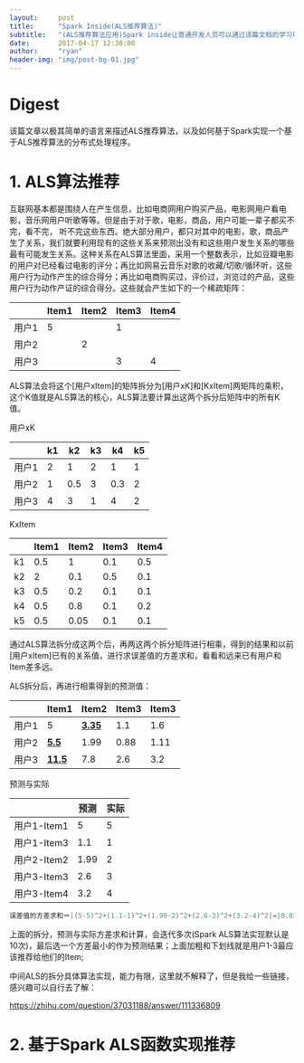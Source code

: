 ```yaml
---
layout:     post
title:      "Spark Inside(ALS推荐算法)"
subtitle:   "(ALS推荐算法应用)Spark inside让普通开发人员可以通过该篇文档的学习可以快速上手Spark"
date:       2017-04-17 12:30:00
author:     "ryan"
header-img: "img/post-bg-01.jpg"
---
```


# Digest

该篇文章以极其简单的语言来描述ALS推荐算法，以及如何基于Spark实现一个基于ALS推荐算法的分布式处理程序。



# 1. ALS算法推荐

互联网基本都是围绕人在产生信息，比如电商网用户购买产品，电影网用户看电影，音乐网用户听歌等等。但是由于对于歌，电影，商品，用户可能一辈子都买不完，看不完， 听不完这些东西。绝大部分用户，都只对其中的电影，歌，商品产生了关系，我们就要利用现有的这些关系来预测出没有和这些用户发生关系的哪些最有可能发生关系。这种关系在ALS算法里面，采用一个整数表示，比如豆瓣电影的用户对已经看过电影的评分；再比如网易云音乐对歌的收藏/切歌/循环听，这些用户行为动作产生的综合得分；再比如电商购买过，评价过，浏览过的产品，这些用户行为动作产证的综合得分。这些就会产生如下的一个稀疏矩阵：

|      | Item1 | Item2 | Item3 | Item4 |
| ---- | ----- | ----- | ----- | ----- |
| 用户1  | 5     |       | 1     |       |
| 用户2  |       | 2     |       |       |
| 用户3  |       |       | 3     | 4     |

ALS算法会将这个[用户xItem]的矩阵拆分为[用户xK]和[KxItem]两矩阵的乘积，这个K值就是ALS算法的核心，ALS算法要计算出这两个拆分后矩阵中的所有K值。

用户xK

|      | k1   | k2   | k3   | k4   | k5   |
| ---- | ---- | ---- | ---- | ---- | ---- |
| 用户1  | 2    | 1    | 2    | 1    | 1    |
| 用户2  | 1    | 0.5  | 3    | 0.3  | 2    |
| 用户3  | 4    | 3    | 1    | 4    | 2    |

KxItem

|      | Item1 | Item2 | Item3 | Item4 |
| ---- | ----- | ----- | ----- | ----- |
| k1   | 0.5   | 1     | 0.1   | 0.5   |
| k2   | 2     | 0.1   | 0.5   | 0.1   |
| k3   | 0.5   | 0.2   | 0.1   | 0.1   |
| k4   | 0.5   | 0.8   | 0.1   | 0.2   |
| k5   | 0.5   | 0.05  | 0.1   | 0.1   |

通过ALS算法拆分成这两个后，再两这两个拆分矩阵进行相乘，得到的结果和以前[用户xItem]已有的关系值，进行求误差值的方差求和，看看和远来已有用户和Item差多远。

ALS拆分后，再进行相乘得到的预测值：

|      | Item1           | Item2           | Item3 | Item3 |
| ---- | --------------- | --------------- | ----- | ----- |
| 用户1  | 5               | **<u>3.35</u>** | 1.1   | 1.6   |
| 用户2  | **<u>5.5</u>**  | 1.99            | 0.88  | 1.11  |
| 用户3  | **<u>11.5</u>** | 7.8             | 2.6   | 3.2   |

预测与实际

|           | 预测   | 实际   |
| --------- | ---- | ---- |
| 用户1-Item1 | 5    | 5    |
| 用户1-Item3 | 1.1  | 1    |
| 用户2-Item2 | 1.99 | 2    |
| 用户3-Item3 | 2.6  | 3    |
| 用户3-Item4 | 3.2  | 4    |

```java
误差值的方差求和＝|(5-5)^2+(1.1-1)^2+(1.99-2)^2+(2.6-3)^2+(3.2-4)^2|=|0.01-0.0001-0.16-0.64|=0.7901;
```

上面的拆分，预测与实际方差求和计算，会迭代多次(Spark ALS算法实现默认是10次)，最后选一个方差最小的作为预测结果；上面加粗和下划线就是用户1-3最应该推荐给他们的Item;

中间ALS的拆分具体算法实现，能力有限，这里就不解释了，但是我给一些链接，感兴趣可以自行去了解：

https://zhihu.com/question/37031188/answer/111336809



# 2. 基于Spark ALS函数实现推荐


